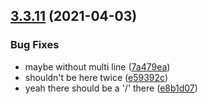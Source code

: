 ## [3.3.11](https://github.com/Badminton-Apps/core/compare/v3.3.10...v3.3.11) (2021-04-03)


### Bug Fixes

* maybe without multi line ([7a479ea](https://github.com/Badminton-Apps/core/commit/7a479eacdd69149c2d93156f113ab4a46fc17684))
* shouldn't be here twice ([e59392c](https://github.com/Badminton-Apps/core/commit/e59392cd83a5ed045f63582a54e5a1eb0987f107))
* yeah there should be a '/' there ([e8b1d07](https://github.com/Badminton-Apps/core/commit/e8b1d077f8df16b5cc1e7a22d3489b7c99d3713b))



